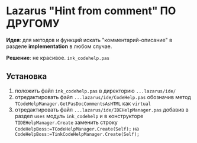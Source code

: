 # Lazarus "Hint from comment" ПО ДРУГОМУ #

**Идея**: 
для методов и функций искать "комментарий-описание" в разделе **implementation** в любом случае.

**Решение**:
не красивое. `ink_codehelp.pas`

Установка
---------
1. положить файл 
`ink_codehelp.pas` в директорию `...lazarus/ide/`
2. отредактировать файл 
`...lazarus/ide/CodeHelp.pas` обозначив метод `TCodeHelpManager.GetPasDocCommentsAsHTML` как `virtual`
3. отредактировать файл 
`...lazarus/ide/IDEHelpManager.pas` добавив в раздел `uses` модуль `ink_codehelp` и в конструкторе `TIDEHelpManager.Create` заменить строку `CodeHelpBoss:=TCodeHelpManager.Create(Self);` на ` CodeHelpBoss:=TinkCodeHelpManager.Create(Self);` 
